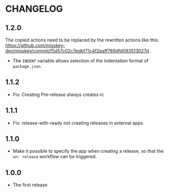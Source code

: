 CHANGELOG
=======================================

## 1.2.0
The copied actions need to be replaced by the rewritten actions like this: https://github.com/misskey-dev/misskey/commit/f5d57c02c7edbf71c4f2eaff789dfd093513027d .

- The `INDENT` variable allows selection of the indentation format of `package.json`.

## 1.1.2
- Fix: Creating Pre-release always creates rc

## 1.1.1
- Fix: release-with-ready not creating releases in external apps

## 1.1.0
- Make it possible to specify the app when creating a release, so that the `on: release` workflow can be triggered.

## 1.0.0
- The first release

